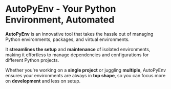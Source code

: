 # AutoPyEnv - Your Python Environment, Automated

**AutoPyEnv** is an innovative tool that takes the hassle out of managing Python environments, packages, and virtual environments. 

It **streamlines the setup** and **maintenance** of isolated environments, making it effortless to manage dependencies and configurations for different Python projects. 

Whether you're working on a **single project** or juggling **multiple**, AutoPyEnv ensures your environments are always in **top shape**, so you can focus more on **development** and less on setup.
